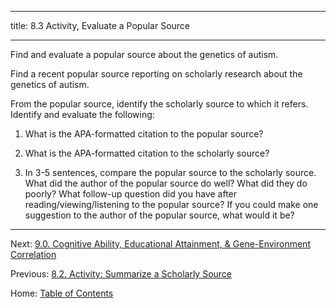 ----------

title: 8.3 Activity, Evaluate a Popular Source

----------

Find and evaluate a popular source about the genetics of autism. 

Find a recent popular source reporting on scholarly research about the genetics of autism. 

From the popular source, identify the scholarly source to which it refers. Identify and evaluate the following:

1. What is the APA-formatted citation to the popular source?

2. What is the APA-formatted citation to the scholarly source?

3. In 3-5 sentences, compare the popular source to the scholarly source. What did the author of the popular source do well? What did they do poorly? What follow-up question did you have after reading/viewing/listening to the popular source? If you could make one suggestion to the author of the popular source, what would it be?

--------

Next: [9.0. Cognitive Ability, Educational Attainment, & Gene-Environment Correlation](../ch09/9.0_cognitive_ability.md)

Previous: [8.2. Activity: Summarize a Scholarly Source](8.2_activity_summarize_a_scholarly_source.md)

Home: [Table of Contents](../README.md)

